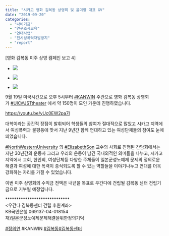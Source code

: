 ```yaml
---
title: "시카고 영화 김복동 상영회 및 윤미향 대표 GV"
date: "2019-09-20"
categories: 
  - "나비기금"
  - "연구조사교육"
  - "연대사업"
  - "전시성폭력재발방지"
  - "report"
---
```


\[영화 김복동 미주 상영 캠페인 보고 4\]

- ![](https://womenandwar.net/kr/wp-content/uploads/2019/10/0919-시카고-시카고KANWIN-상영회-1.jpg)
    
- ![](https://womenandwar.net/kr/wp-content/uploads/2019/10/0919-시카고-시카고KANWIN-상영회-2.jpg)
    
- ![](https://womenandwar.net/kr/wp-content/uploads/2019/10/0919-시카고-시카고KANWIN-상영회-3-1024x768.jpg)
    

9월 19일 미국시간으로 오후 5시부터 [#KANWIN](https://www.facebook.com/hashtag/kanwin?source=feed_text&epa=HASHTAG) 주관으로 영화 김복동 상영회가 [#UIC](https://www.facebook.com/hashtag/uic?source=feed_text&epa=HASHTAG)[#JSTtheater](https://www.facebook.com/hashtag/jsttheater?source=feed_text&epa=HASHTAG) 에서 약 150명이 모인 가운데 진행하였습니다.

https://youtu.be/yUc0EW2pa7I

대학이라는 공간적 장점이 발휘되어 학생들의 참여가 절대적으로 많았고 시카고 지역에서 여성폭력과 불평등에 맞서 지난 9년간 함께 연대하고 있는 여성단체들의 참여도 눈에 띄었습니다.

[#NorthWesternUniversity](https://www.facebook.com/hashtag/northwesternuniversity?epa=HASHTAG) 의 [#ElizabethSon](https://www.facebook.com/hashtag/elizabethson?epa=HASHTAG) 교수의 사회로 진행된 간담회에서는 지난 30년간의 운동사 그리고 우리의 운동이 남긴 국내외적인 의미들을 나누고, 시카고 지역에서 교회, 한인회, 여성단체등 다양한 주체들이 일본군성노예제 문제의 정의로운 해결과 여성에 대한 폭력이 종식되도록 할 수 있는 역할들을 이야기나누고 연대를 더욱 강화하는 자리를 가질 수 있었습니다.

이번 미주 상영회의 수익금 전액은 내년을 목표로 우간다에 건립될 김복동 센터 건립기금으로 기부될 예정입니다.

\*\*\*\*\*\*\*\*\*\*\*\*\*\*\*\*\*\*\*\*\*\*\*\*\*\*\*\*\*  
<우간다 김복동센터 건립 후원계좌>  
KB국민은행 069137-04-018154  
재)일본군성노예제문제해결을위한정의기억

[#정의연](https://www.facebook.com/hashtag/%EC%A0%95%EC%9D%98%EC%97%B0?source=feed_text&epa=HASHTAG) #KANWIN [#김복동](https://www.facebook.com/hashtag/%EA%B9%80%EB%B3%B5%EB%8F%99?source=feed_text&epa=HASHTAG)[#김복동센터](https://www.facebook.com/hashtag/%EA%B9%80%EB%B3%B5%EB%8F%99%EC%84%BC%ED%84%B0?source=feed_text&epa=HASHTAG)
